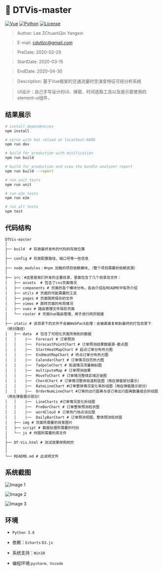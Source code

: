 
# :dolphin:	 DTVis-master
[![Vue](https://img.shields.io/badge/Vue-2.5.2-yellow)](https://img.shields.io/badge/Vue-2.5.2-yellow)
[![Python](https://img.shields.io/badge/Python-3.8-blue)](https://img.shields.io/badge/Python-3.8-blue)
[![License](https://img.shields.io/badge/license-Apache%202-green.svg)](https://www.apache.org/licenses/LICENSE-2.0)
> Author: Lee ZChuan\Qin Yangxin

> E-mail: cdutlzc@gmail.com

> PreDate: 2020-02-29

> StartDate: 2020-03-15

> EndDate: 2020-04-30

>Description: 基于Vue框架的交通流量时空演变特征可视分析系统

>UI设计：自己手写设计的UI、弹窗、时间选取工具以及提示窗使用的element-ui组件、



## 结果展示

``` bash
# install dependencies
npm install

# serve with hot reload at localhost:8080
npm run dev

# build for production with minification
npm run build

# build for production and view the bundle analyzer report
npm run build --report

# run unit tests
npm run unit

# run e2e tests
npm run e2e

# run all tests
npm test
```

## 代码结构
```
DTVis-master
│
├── build  # 存放最终发布的代码的存放位置
│ 
├── config # 存放配置路径、端口号等一些信息
│ 
├── node_modules：#npm 加载的项目依赖模块,（整个项目需要的依赖资源）
│ 
├── src：#这里是我们开发的主要目录，里面包含了几个目录及文件：
│   ├── assets  # 包含了css页面情况
│   ├── components # 页面的各个模块分布，各自介绍在README中有所介绍
│   ├── utils # 页面的可能需要的工具
│   ├── pages # 页面跳转保存的文件
│   ├── views # 跳转页面的布局情况
│   ├── vuex # 路由管理文件保存页面
│   └── router # 页面Vue路由管理，用于进行网页链接
│
├── static # 该目录下的文件不会被WebPack处理：会被直接复制到最终的打包目录下 （绝对路径）
│   ├── data  # 包含了可视化页面所用到的数据
│   │    |──  Forecast # 订单预测
│   │    |──  ForecastPointChart # 订单预测结果数据源-散点图
│   │    |──  StartHeatMapChart # 起点订单分布热力图
│   │    |──  EndHeatMapChart # 终点订单分布热力图
│   │    |──  CalendarChart # 订单情况日历热力图
│   │    |──  TadpoleChart # 街道情况流量蝌蚪图
│   │    |──  multiputeMap # 订单预测结果
│   │    |──  MoveToChart # 订单情况整体区域迁徙图
│   │    |──  ChordChart # 订单情况整体街道和弦图（用在弹窗部分展示）
│   │    |──  RateLineChart #订单整体情况变化率折线图（用在弹窗展示部分）
│   │    |──  OrderNumLineChart #订单的出行距离与该订单出行距离数量组合折线图（用在弹窗展示部分）
│   │    |──  LineCharts #订单情况变化折线图
│   │    |──  PreBarChart # 订单整体预测柱状图
│   │    |──  wordCloud # 订单热门地点词云图
│   │    |──  DailyBarChart # 订单预测视图，整体预测柱状图
│   ├── img # 页面所需要的背景图片
│   ├── script # 数据处理所需要的代码
│   └── js # 作图所需要的库文件
│
├── DT-Vis.html # 测试效果样例网页
│
│
└── README.md # 此说明文件
```

## 系统截图

![Image 1](https://github.com/LeeZChuan/DTVis-master/blob/master/static/img/README/%E8%8D%89%E5%9B%BE.bmp)

![Image 2](https://github.com/LeeZChuan/DTVis-master/blob/master/static/img/README/%E8%9D%8C%E8%9A%AA%E5%9B%BE.bmp)

![Image 3](https://github.com/LeeZChuan/DTVis-master/blob/master/static/img/README/%E9%A2%84%E6%B5%8B.bmp)




## 环境

* `Python 3.8 `

* 依赖：`Echarts` `D3.js`

* 系统支持：`Win10` 

* 编程环境:`pycharm、Vscode`


